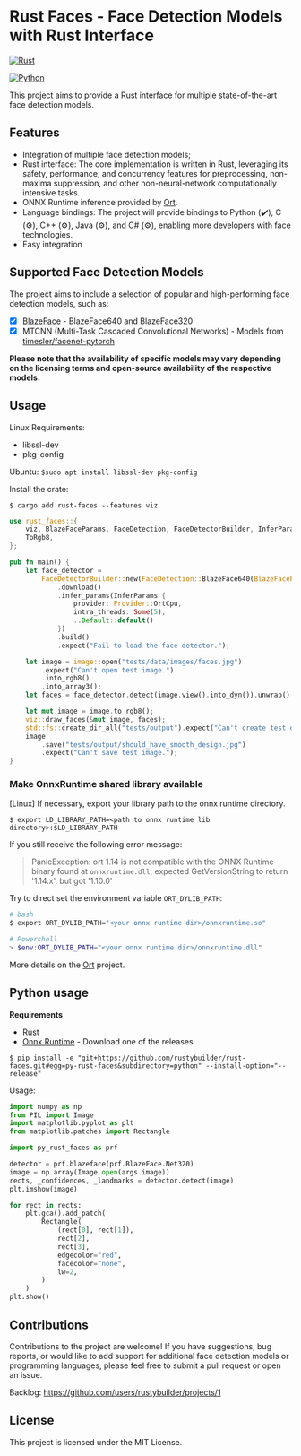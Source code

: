 # Rust Faces - Face Detection Models with Rust Interface

[![Rust](https://github.com/rustybuilder/rust-faces/actions/workflows/CI.yml/badge.svg)](https://github.com/rustybuilder/rust-faces/actions/workflows/CI.yml)

[![Python](https://github.com/rustybuilder/rust-faces/actions/workflows/python-CI.yml/badge.svg)](https://github.com/rustybuilder/rust-faces/actions/workflows/python-CI.yml)

This project aims to provide a Rust interface for multiple state-of-the-art face detection models. 

## Features

* Integration of multiple face detection models;
* Rust interface: The core implementation is written in Rust, leveraging its safety, performance, and concurrency features for preprocessing, non-maxima suppression, and other non-neural-network computationally intensive tasks.
* ONNX Runtime inference provided by [Ort](https://github.com/pykeio/ort).
* Language bindings: The project will provide bindings to Python (✔️), C (⚙️), C++ (⚙️), Java (⚙️), and C# (⚙️), enabling more developers with face technologies.
* Easy integration

## Supported Face Detection Models

The project aims to include a selection of popular and high-performing face detection models, such as:

* [x] [BlazeFace](https://github.com/zineos/blazeface) - BlazeFace640 and BlazeFace320
* [x] MTCNN (Multi-Task Cascaded Convolutional Networks) - Models from [timesler/facenet-pytorch](https://github.com/timesler/facenet-pytorch)

**Please note that the availability of specific models may vary depending on the licensing terms and open-source availability of the respective models.**

## Usage

Linux Requirements:

* libssl-dev
* pkg-config

Ubuntu: `$sudo apt install libssl-dev pkg-config`

Install the crate:

```shell
$ cargo add rust-faces --features viz
```

```rust
use rust_faces::{
    viz, BlazeFaceParams, FaceDetection, FaceDetectorBuilder, InferParams, Provider, ToArray3,
    ToRgb8,
};

pub fn main() {
    let face_detector =
        FaceDetectorBuilder::new(FaceDetection::BlazeFace640(BlazeFaceParams::default()))
            .download()
            .infer_params(InferParams {
                provider: Provider::OrtCpu,
                intra_threads: Some(5),
                ..Default::default()
            })
            .build()
            .expect("Fail to load the face detector.");

    let image = image::open("tests/data/images/faces.jpg")
        .expect("Can't open test image.")
        .into_rgb8()
        .into_array3();
    let faces = face_detector.detect(image.view().into_dyn()).unwrap();

    let mut image = image.to_rgb8();
    viz::draw_faces(&mut image, faces);
    std::fs::create_dir_all("tests/output").expect("Can't create test output dir.");
    image
        .save("tests/output/should_have_smooth_design.jpg")
        .expect("Can't save test image.");
}
```

### Make OnnxRuntime shared library available

[Linux] If necessary, export your library path to the onnx runtime directory.

```shell
$ export LD_LIBRARY_PATH=<path to onnx runtime lib directory>:$LD_LIBRARY_PATH
```

If you still receive the following error message:

> PanicException: ort 1.14 is not compatible with the ONNX Runtime binary found at `onnxruntime.dll`; expected GetVersionString to return '1.14.x', but got '1.10.0'

Try to direct set the environment variable `ORT_DYLIB_PATH`: 

```bash
# bash
$ export ORT_DYLIB_PATH="<your onnx runtime dir>/onnxruntime.so"
```

```powershell
# Powershell
> $env:ORT_DYLIB_PATH="<your onnx runtime dir>/onnxruntime.dll"
```

More details on the [Ort](https://github.com/pykeio/ort) project.

## Python usage

**Requirements**

* [Rust](https://www.rust-lang.org/learn/get-started)
* [Onnx Runtime](https://github.com/microsoft/onnxruntime/releases/tag/v1.15.1) - Download one of the releases


```shell
$ pip install -e "git+https://github.com/rustybuilder/rust-faces.git#egg=py-rust-faces&subdirectory=python" --install-option="--release"
```

Usage:

```python
import numpy as np
from PIL import Image
import matplotlib.pyplot as plt
from matplotlib.patches import Rectangle

import py_rust_faces as prf

detector = prf.blazeface(prf.BlazeFace.Net320)
image = np.array(Image.open(args.image))
rects, _confidences, _landmarks = detector.detect(image)
plt.imshow(image)

for rect in rects:
    plt.gca().add_patch(
        Rectangle(
            (rect[0], rect[1]),
            rect[2],
            rect[3],
            edgecolor="red",
            facecolor="none",
            lw=2,
        )
    )
plt.show()
```

## Contributions

Contributions to the project are welcome! If you have suggestions, bug reports, or would like to add support for additional face detection models or programming languages, please feel free to submit a pull request or open an issue.

Backlog: https://github.com/users/rustybuilder/projects/1

## License

This project is licensed under the MIT License.
